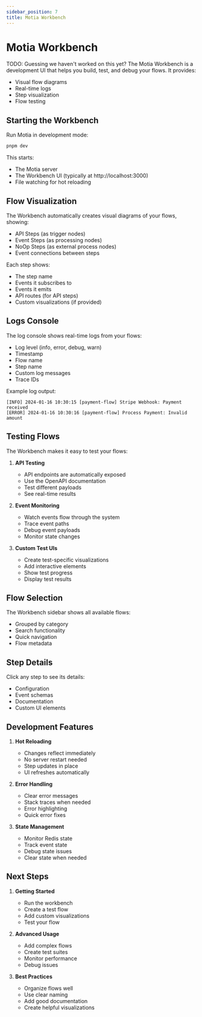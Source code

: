 ```yaml
---
sidebar_position: 7
title: Motia Workbench
---
```


# Motia Workbench
TODO: Guessing we haven't worked on this yet?
The Motia Workbench is a development UI that helps you build, test, and debug your flows. It provides:

- Visual flow diagrams
- Real-time logs
- Step visualization
- Flow testing

## Starting the Workbench

Run Motia in development mode:

```bash
pnpm dev
```

This starts:

- The Motia server
- The Workbench UI (typically at http://localhost:3000)
- File watching for hot reloading

## Flow Visualization

The Workbench automatically creates visual diagrams of your flows, showing:

- API Steps (as trigger nodes)
- Event Steps (as processing nodes)
- NoOp Steps (as external process nodes)
- Event connections between steps

Each step shows:

- The step name
- Events it subscribes to
- Events it emits
- API routes (for API steps)
- Custom visualizations (if provided)

## Logs Console

The log console shows real-time logs from your flows:

- Log level (info, error, debug, warn)
- Timestamp
- Flow name
- Step name
- Custom log messages
- Trace IDs

Example log output:

```
[INFO] 2024-01-16 10:30:15 [payment-flow] Stripe Webhook: Payment received
[ERROR] 2024-01-16 10:30:16 [payment-flow] Process Payment: Invalid amount
```

## Testing Flows

The Workbench makes it easy to test your flows:

1. **API Testing**

   - API endpoints are automatically exposed
   - Use the OpenAPI documentation
   - Test different payloads
   - See real-time results

2. **Event Monitoring**

   - Watch events flow through the system
   - Trace event paths
   - Debug event payloads
   - Monitor state changes

3. **Custom Test UIs**
   - Create test-specific visualizations
   - Add interactive elements
   - Show test progress
   - Display test results

## Flow Selection

The Workbench sidebar shows all available flows:

- Grouped by category
- Search functionality
- Quick navigation
- Flow metadata

## Step Details

Click any step to see its details:

- Configuration
- Event schemas
- Documentation
- Custom UI elements

## Development Features

1. **Hot Reloading**

   - Changes reflect immediately
   - No server restart needed
   - Step updates in place
   - UI refreshes automatically

2. **Error Handling**

   - Clear error messages
   - Stack traces when needed
   - Error highlighting
   - Quick error fixes

3. **State Management**
   - Monitor Redis state
   - Track event state
   - Debug state issues
   - Clear state when needed

## Next Steps

1. **Getting Started**

   - Run the workbench
   - Create a test flow
   - Add custom visualizations
   - Test your flow

2. **Advanced Usage**

   - Add complex flows
   - Create test suites
   - Monitor performance
   - Debug issues

3. **Best Practices**
   - Organize flows well
   - Use clear naming
   - Add good documentation
   - Create helpful visualizations
